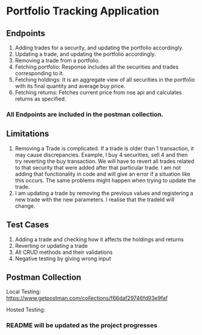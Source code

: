 # Portfolio Tracking Application

## Endpoints
1. Adding trades for a security, and updating the portfolio accordingly.
2. Updating a trade, and updating the portfolio accordingly.
3. Removing a trade from a portfolio.
4. Fetching portfolio: Response includes all the securities and trades corresponding to it.
5. Fetching holdings: It is an aggregate view of all securities in the portfolio with its final quantity and average buy price.
6. Fetching returns: Fetches current price from nse api and calculates returns as specified.
### All Endpoints are included in the postman collection.

## Limitations
1. Removing a Trade is complicated. If a trade is older than 1 transaction, it may cause discrepancies. Example, I buy 4 securities, sell 4 and then try reverting the buy transaction. We will have to revert all trades related to that security that were added after that particular trade. I am not adding that functionality in code and will give an error if a situation like this occurs. The same problems might happen when trying to update the trade.
2. I am updating a trade by removing the previous values and registering a new trade with the new parameters. I realise that the tradeId will change.

## Test Cases
1. Adding a trade and checking how it affects the holdings and returns
2. Reverting or updating a trade
3. All CRUD methods and their validations
4. Negative testing by giving wrong input

## Postman Collection
Local Testing: https://www.getpostman.com/collections/f66daf29746fd93e9faf

Hosted Testing:


### README will be updated as the project progresses
